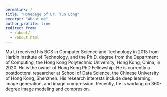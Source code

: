 ```yaml
---
permalink: /
title: "Homepage of Dr. Yun Long"
excerpt: "About me"
author_profile: true
redirect_from: 
  - /about/
  - /about.html
---
```




Mu Li received his BCS in Computer Science and Technology in 2015 from Harbin Institute of Technology, and the Ph.D. degree from the Department of Computing, the Hong Kong Polytechnic University, Hong Kong, China, in 2020. He is the owner of Hong Kong PhD Fellowship. He is currently a postdoctoral researcher at School of Data Science, the Chinese University of Hong Kong, Shenzhen. His research interests include deep learning, image generation, and image compression. Recently, he is working on 360-degree image modeling and compresion.
